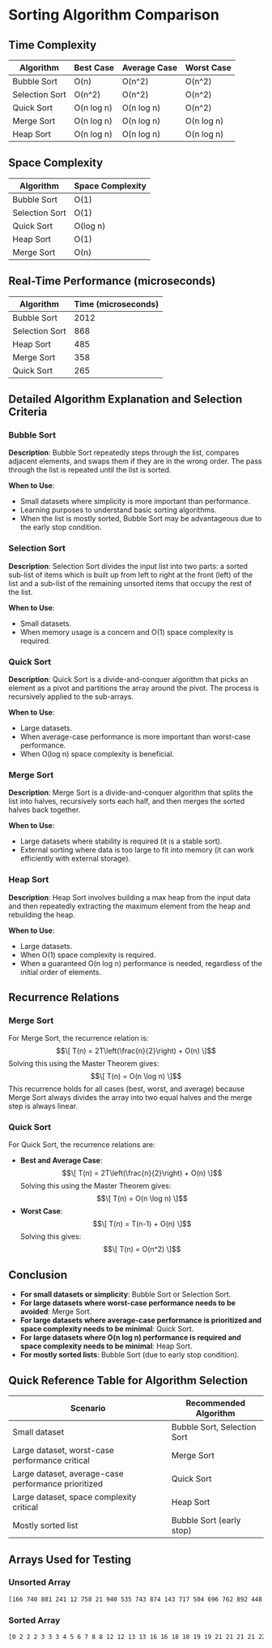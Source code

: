 # Sorting Algorithm Comparison

## Time Complexity

| Algorithm      | Best Case        | Average Case      | Worst Case        |
|----------------|------------------|-------------------|-------------------|
| Bubble Sort    | O(n)             | O(n^2)            | O(n^2)            |
| Selection Sort | O(n^2)           | O(n^2)            | O(n^2)            |
| Quick Sort     | O(n log n)       | O(n log n)        | O(n^2)            |
| Merge Sort     | O(n log n)       | O(n log n)        | O(n log n)        |
| Heap Sort      | O(n log n)       | O(n log n)        | O(n log n)        |

## Space Complexity

| Algorithm      | Space Complexity |
|----------------|------------------|
| Bubble Sort    | O(1)             |
| Selection Sort | O(1)             |
| Quick Sort     | O(log n)         |
| Heap Sort      | O(1)             |
| Merge Sort     | O(n)             |

## Real-Time Performance (microseconds)

| Algorithm      | Time (microseconds) |
|----------------|---------------------|
| Bubble Sort    | 2012                |
| Selection Sort | 868                 |
| Heap Sort      | 485                 |
| Merge Sort     | 358                 |
| Quick Sort     | 265                 |

## Detailed Algorithm Explanation and Selection Criteria

### Bubble Sort

**Description**: Bubble Sort repeatedly steps through the list, compares adjacent elements, and swaps them if they are in the wrong order. The pass through the list is repeated until the list is sorted.

**When to Use**:

- Small datasets where simplicity is more important than performance.
- Learning purposes to understand basic sorting algorithms.
- When the list is mostly sorted, Bubble Sort may be advantageous due to the early stop condition.

### Selection Sort

**Description**: Selection Sort divides the input list into two parts: a sorted sub-list of items which is built up from left to right at the front (left) of the list and a sub-list of the remaining unsorted items that occupy the rest of the list.

**When to Use**:

- Small datasets.
- When memory usage is a concern and O(1) space complexity is required.

### Quick Sort

**Description**: Quick Sort is a divide-and-conquer algorithm that picks an element as a pivot and partitions the array around the pivot. The process is recursively applied to the sub-arrays.

**When to Use**:

- Large datasets.
- When average-case performance is more important than worst-case performance.
- When O(log n) space complexity is beneficial.

### Merge Sort

**Description**: Merge Sort is a divide-and-conquer algorithm that splits the list into halves, recursively sorts each half, and then merges the sorted halves back together.

**When to Use**:

- Large datasets where stability is required (it is a stable sort).
- External sorting where data is too large to fit into memory (it can work efficiently with external storage).

### Heap Sort

**Description**: Heap Sort involves building a max heap from the input data and then repeatedly extracting the maximum element from the heap and rebuilding the heap.

**When to Use**:

- Large datasets.
- When O(1) space complexity is required.
- When a guaranteed O(n log n) performance is needed, regardless of the initial order of elements.

## Recurrence Relations

### Merge Sort

For Merge Sort, the recurrence relation is:
$$\[ T(n) = 2T\left(\frac{n}{2}\right) + O(n) \]$$
Solving this using the Master Theorem gives:
$$\[ T(n) = O(n \log n) \]$$
This recurrence holds for all cases (best, worst, and average) because Merge Sort always divides the array into two equal halves and the merge step is always linear.

### Quick Sort

For Quick Sort, the recurrence relations are:

- **Best and Average Case**:
$$\[ T(n) = 2T\left(\frac{n}{2}\right) + O(n) \]$$
Solving this using the Master Theorem gives:
$$\[ T(n) = O(n \log n) \]$$
- **Worst Case**:
$$\[ T(n) = T(n-1) + O(n) \]$$
Solving this gives:
$$\[ T(n) = O(n^2) \]$$

## Conclusion

- **For small datasets or simplicity**: Bubble Sort or Selection Sort.
- **For large datasets where worst-case performance needs to be avoided**: Merge Sort.
- **For large datasets where average-case performance is prioritized and space complexity needs to be minimal**: Quick Sort.
- **For large datasets where O(n log n) performance is required and space complexity needs to be minimal**: Heap Sort.
- **For mostly sorted lists**: Bubble Sort (due to early stop condition).

## Quick Reference Table for Algorithm Selection

| Scenario                                     | Recommended Algorithm    |
|----------------------------------------------|--------------------------|
| Small dataset                                | Bubble Sort, Selection Sort |
| Large dataset, worst-case performance critical | Merge Sort               |
| Large dataset, average-case performance prioritized | Quick Sort               |
| Large dataset, space complexity critical      | Heap Sort                |
| Mostly sorted list                            | Bubble Sort (early stop) |

## Arrays Used for Testing

### Unsorted Array

```txt
[166 740 881 241 12 758 21 940 535 743 874 143 717 504 696 762 892 448 698 259 867 352 809 33 727 579 169 504 141 176 433 307 916 314 900 280 424 921 221 960 665 447 455 734 951 151 497 843 600 547 454 819 900 263 204 979 195 725 483 688 901 269 995 170 935 247 450 360 520 23 320 185 822 127 272 773 278 121 969 230 668 423 401 920 39 605 899 234 682 735 922 584 356 269 106 291 516 908 651 36 284 323 574 106 450 198 880 81 319 849 663 339 624 65 260 663 22 511 249 705 598 171 641 954 792 99 246 660 7 249 49 291 925 975 398 727 173 630 160 492 831 824 831 455 889 443 471 263 307 720 320 905 244 961 212 388 60 810 49 68 59 98 711 336 73 109 64 598 91 224 90 922 400 273 730 289 69 201 905 376 273 225 281 869 539 493 258 599 303 659 19 715 757 83 403 182 544 467 780 636 44 222 910 444 847 640 86 916 193 343 292 819 568 926 688 107 771 298 59 427 957 430 494 714 513 897 248 58 717 380 46 113 954 956 909 802 597 995 70 142 690 715 961 611 641 2 718 764 300 129 191 258 912 685 324 425 583 925 835 652 305 881 765 612 838 674 414 787 22 836 929 712 551 243 323 544 245 394 309 897 875 852 155 787 890 832 213 473 757 400 477 414 282 242 26 120 916 792 259 290 629 540 3 532 783 678 429 380 72 90 278 948 942 785 87 832 969 652 657 726 53 134 141 335 728 167 807 645 960 66 935 941 606 290 473 742 969 902 122 393 992 752 693 287 890 781 119 859 433 129 938 486 263 431 821 992 598 980 989 910 46 276 851 5 919 677 747 888 931 869 633 276 974 327 563 864 108 34 75 893 163 13 380 779 796 553 123 747 534 464 657 932 740 861 937 659 890 684 899 821 906 533 449 880 860 12 96 320 47 171 213 562 537 945 341 333 851 464 80 737 928 90 669 21 303 959 680 193 643 932 366 549 465 816 781 677 180 877 997 227 49 562 790 938 508 483 271 359 948 704 448 228 146 117 249 449 76 282 994 72 214 712 973 31 880 107 708 61 984 57 288 385 971 430 323 831 914 947 542 214 3 990 442 149 108 692 950 536 326 296 960 540 8 286 923 889 393 983 950 377 40 590 115 363 373 438 195 287 737 737 501 740 728 295 889 188 987 191 724 313 487 37 205 496 323 128 737 68 111 687 797 503 629 912 867 2 703 62 641 440 799 142 181 527 438 422 67 777 614 792 443 101 181 648 949 856 129 686 276 592 725 73 96 707 986 315 709 689 377 351 129 528 845 662 408 635 85 475 765 699 619 208 152 800 208 102 8 337 140 284 282 866 358 378 925 696 693 634 737 422 337 218 950 535 881 710 170 966 186 287 665 157 847 817 310 56 271 318 745 412 955 27 630 313 757 555 361 802 541 98 224 231 668 527 766 549 237 288 867 775 576 884 933 423 54 243 831 325 913 929 89 868 956 71 181 66 978 894 868 520 344 93 103 13 620 869 914 209 509 782 985 437 18 270 213 72 513 44 398 778 973 839 647 282 911 180 348 889 75 216 761 771 661 864 784 633 85 51 843 595 185 180 32 203 450 245 276 315 290 26 93 615 865 92 249 128 273 597 370 700 166 131 471 827 996 608 461 81 659 656 28 196 836 61 399 638 306 675 305 948 53 750 916 271 843 165 399 116 115 769 816 281 253 639 108 601 247 921 34 258 577 63 454 765 124 854 403 782 881 60 83 287 811 999 558 6 164 309 122 279 431 290 560 684 281 21 285 529 294 319 139 224 382 594 989 858 800 745 641 33 157 724 320 968 75 878 974 239 540 448 871 971 90 783 655 372 156 292 253 451 611 392 675 346 986 16 556 786 113 549 172 271 273 492 591 700 723 566 940 263 366 811 234 457 946 241 181 103 533 434 906 496 826 581 194 165 949 751 303 63 300 475 686 926 968 277 626 43 195 918 306 562 81 892 371 28 133 552 483 18 986 389 514 164 322 61 329 271 164 633 686 464 108 724 742 428 2 721 471 197 991 129 111 73 21 482 453 154 34 936 524 372 325 39 537 647 452 866 270 616 851 309 432 312 33 175 740 387 248 564 585 239 693 696 312 715 531 117 221 565 53 746 290 730 137 827 729 589 45 0 205 897 661 989 209 46 164 301 434 764 865 19 4 559 67 668 274 950 786 847 516 191 593 158 922 730 985 651 671 382 3 228 631 16 218 192 63 734 494 497 499 711 868 503 270 287 523 896 238 309]
```

### Sorted Array

```txt
[0 2 2 2 3 3 3 4 5 6 7 8 8 12 12 13 13 16 16 18 18 19 19 21 21 21 21 22 22 23 26 26 27 28 28 31 32 33 33 33 34 34 34 36 37 39 39 40 43 44 44 45 46 46 46 47 49 49 49 51 53 53 53 54 56 57 58 59 59 60 60 61 61 61 62 63 63 63 64 65 66 66 67 67 68 68 69 70 71 72 72 72 73 73 73 75 75 75 76 80 81 81 81 83 83 85 85 86 87 89 90 90 90 90 91 92 93 93 96 96 98 98 99 101 102 103 103 106 106 107 107 108 108 108 108 109 111 111 113 113 115 115 116 117 117 119 120 121 122 122 123 124 127 128 128 129 129 129 129 129 131 133 134 137 139 140 141 141 142 142 143 146 149 151 152 154 155 156 157 157 158 160 163 164 164 164 164 165 165 166 166 167 169 170 170 171 171 172 173 175 176 180 180 180 181 181 181 181 182 185 185 186 188 191 191 191 192 193 193 194 195 195 195 196 197 198 201 203 204 205 205 208 208 209 209 212 213 213 213 214 214 216 218 218 221 221 222 224 224 224 225 227 228 228 230 231 234 234 237 238 239 239 241 241 242 243 243 244 245 245 246 247 247 248 248 249 249 249 249 253 253 258 258 258 259 259 260 263 263 263 263 269 269 270 270 270 271 271 271 271 271 272 273 273 273 273 274 276 276 276 276 277 278 278 279 280 281 281 281 282 282 282 282 284 284 285 286 287 287 287 287 287 288 288 289 290 290 290 290 290 291 291 292 292 294 295 296 298 300 300 301 303 303 303 305 305 306 306 307 307 309 309 309 309 310 312 312 313 313 314 315 315 318 319 319 320 320 320 320 322 323 323 323 323 324 325 325 326 327 329 333 335 336 337 337 339 341 343 344 346 348 351 352 356 358 359 360 361 363 366 366 370 371 372 372 373 376 377 377 378 380 380 380 382 382 385 387 388 389 392 393 393 394 398 398 399 399 400 400 401 403 403 408 412 414 414 422 422 423 423 424 425 427 428 429 430 430 431 431 432 433 433 434 434 437 438 438 440 442 443 443 444 447 448 448 448 449 449 450 450 450 451 452 453 454 454 455 455 457 461 464 464 464 465 467 471 471 471 473 473 475 475 477 482 483 483 483 486 487 492 492 493 494 494 496 496 497 497 499 501 503 503 504 504 508 509 511 513 513 514 516 516 520 520 523 524 527 527 528 529 531 532 533 533 534 535 535 536 537 537 539 540 540 540 541 542 544 544 547 549 549 549 551 552 553 555 556 558 559 560 562 562 562 563 564 565 566 568 574 576 577 579 581 583 584 585 589 590 591 592 593 594 595 597 597 598 598 598 599 600 601 605 606 608 611 611 612 614 615 616 619 620 624 626 629 629 630 630 631 633 633 633 634 635 636 638 639 640 641 641 641 641 643 645 647 647 648 651 651 652 652 655 656 657 657 659 659 659 660 661 661 662 663 663 665 665 668 668 668 669 671 674 675 675 677 677 678 680 682 684 684 685 686 686 686 687 688 688 689 690 692 693 693 693 696 696 696 698 699 700 700 703 704 705 707 708 709 710 711 711 712 712 714 715 715 715 717 717 718 720 721 723 724 724 724 725 725 726 727 727 728 728 729 730 730 730 734 734 735 737 737 737 737 737 740 740 740 740 742 742 743 745 745 746 747 747 750 751 752 757 757 757 758 761 762 764 764 765 765 765 766 769 771 771 773 775 777 778 779 780 781 781 782 782 783 783 784 785 786 786 787 787 790 792 792 792 796 797 799 800 800 802 802 807 809 810 811 811 816 816 817 819 819 821 821 822 824 826 827 827 831 831 831 831 832 832 835 836 836 838 839 843 843 843 845 847 847 847 849 851 851 851 852 854 856 858 859 860 861 864 864 865 865 866 866 867 867 867 868 868 868 869 869 869 871 874 875 877 878 880 880 880 881 881 881 881 884 888 889 889 889 889 890 890 890 892 892 893 894 896 897 897 897 899 899 900 900 901 902 905 905 906 906 908 909 910 910 911 912 912 913 914 914 916 916 916 916 918 919 920 921 921 922 922 922 923 925 925 925 926 926 928 929 929 931 932 932 933 935 935 936 937 938 938 940 940 941 942 945 946 947 948 948 948 949 949 950 950 950 950 951 954 954 955 956 956 957 959 960 960 960 961 961 966 968 968 969 969 969 971 971 973 973 974 974 975 978 979 980 983 984 985 985 986 986 986 987 989 989 989 990 991 992 992 994 995 995 996 997 999]
```
